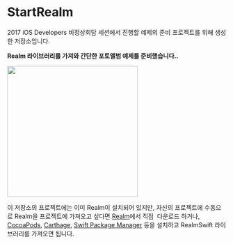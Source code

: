 # StartRealm
2017 iOS Developers 비정상회담 세션에서 진행할 예제의 준비 프로젝트를 위해 생성한 저장소입니다.  

**Realm 라이브러리를 가져와 간단한 포토앨범 예제를 준비했습니다..**  
  
<img src="https://github.com/MijeongJeon/StartRealm/blob/master/demo/startRealm.gif" width="300px"/>


이 저장소의 프로젝트에는 이미 Realm이 설치되어 있지만, 자신의 프로젝트에 수동으로 Realm을 프로젝트에 가져오고 싶다면 [Realm](https://realm.io/kr/products/realm-mobile-database/)에서 직접  다운로드 하거나, [CocoaPods](https://guides.cocoapods.org/using/getting-started.html), [Carthage](https://github.com/Carthage/Carthage), [Swift Package Manager](https://swift.org/package-manager/) 등을 설치하고 RealmSwift 라이브러리를 가져오면 됩니다.

